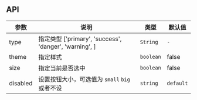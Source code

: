 ## API



| 参数 | 说明 | 类型 | 默认值 |
|---|---|---|---|
| type | 指定类型 ['primary', 'success', 'danger', 'warning', ] | `String` | `-` |
| theme | 指定样式 | `boolean` | false |
| size | 指定当前是否选中 | `boolean` | false |
| disabled | 设置按钮大小，可选值为 `small` `big` 或者不设 | `string` | `default` |
